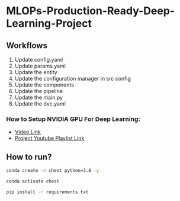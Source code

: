 # MLOPs-Production-Ready-Deep-Learning-Project



## Workflows

1. Update config.yaml
2. Update params.yaml
3. Update the entity
4. Update the configuration manager in src config
5. Update the components
6. Update the pipeline 
7. Update the main.py
8. Update the dvc.yaml 


### How to Setup NVIDIA GPU For Deep Learning:

- [Video Link](https://youtu.be/nATRPPZ5dGE?si=Xzv7uKEdW9yKODTS)
- [Project Youtube Playlist Link](https://youtube.com/playlist?list=PLkz_y24mlSJbaIL1wDOul5g45E6S8k-3P&si=zFK0GuM7MfwdKM6x)


## How to run?

```bash
conda create -n chest python=3.8 -y
```

```bash
conda activate chest
```

```bash
pip install -r requirements.txt
```